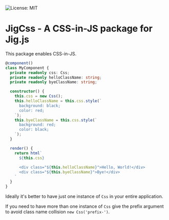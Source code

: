  ![License: MIT](https://img.shields.io/badge/License-MIT-blue.svg)

# JigCss - A CSS-in-JS package for Jig.js

This package enables CSS-in-JS.

```typescript
@component()
class MyComponent {
  private readonly css: Css;
  private readonly helloClassName: string;
  private readonly byeClassName: string;

  constructor() {
    this.css = new Css();
    this.helloClassName = this.css.style(`
      background: black;
      color: red;
    `);
    this.byeClassName = this.css.style(`
      background: red;
      color: black;
    `);
  }

  render() {
    return html`
      ${this.css}
      
      <div class="${this.helloClassName}">Hello, World!</div>
      <div class="${this.byeClassName}">Bye!</div>
    `
  }
}
```

Ideally it's better to have just one instance of `Css` in your entire application. 

If you need to have more than one instance of `Css` give the prefix argument to avoid
class name collision `new Css('prefix-')`. 
